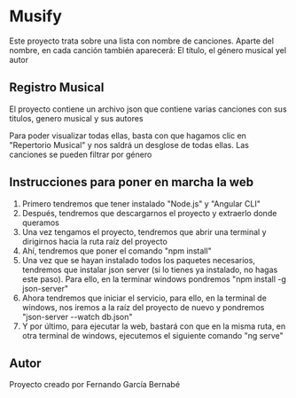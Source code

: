 # Musify

Este proyecto trata sobre una lista con nombre de canciones. Aparte del nombre, en cada canción también aparecerá: El título, el género musical yel autor

## Registro Musical

El proyecto contiene un archivo json que contiene varias canciones con sus titulos, genero musical y sus autores

Para poder visualizar todas ellas, basta con que hagamos clic en "Repertorio Musical" y nos saldrá un desglose de todas ellas. Las canciones se pueden filtrar por género

## Instrucciones para poner en marcha la web

1. Primero tendremos que tener instalado "Node.js" y "Angular CLI"
2. Después, tendremos que descargarnos el proyecto y extraerlo donde queramos
3. Una vez tengamos el proyecto, tendremos que abrir una terminal y dirigirnos hacia la ruta raíz del proyecto
4. Ahí, tendremos que poner el comando "npm install"
5. Una vez que se hayan instalado todos los paquetes necesarios, tendremos que instalar json server (si lo tienes ya instalado, no hagas este paso). Para ello, en la terminar windows pondremos "npm install -g json-server"
6. Ahora tendremos que iniciar el servicio, para ello, en la terminal de windows, nos iremos a la raíz del proyecto de nuevo y pondremos "json-server --watch db.json"
7. Y por último, para ejecutar la web, bastará con que en la misma ruta, en otra terminal de windows, ejecutemos el siguiente comando "ng serve"

## Autor

Proyecto creado por Fernando García Bernabé
